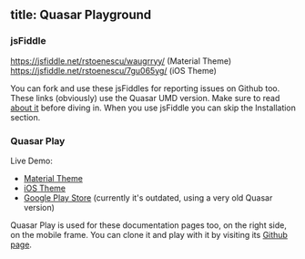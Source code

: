title: Quasar Playground
---

### jsFiddle
https://jsfiddle.net/rstoenescu/waugrryy/ (Material Theme)
https://jsfiddle.net/rstoenescu/7gu065yg/ (iOS Theme)

You can fork and use these jsFiddles for reporting issues on Github too. These links (obviously) use the Quasar UMD version. Make sure to read [about it](/guide/embedding-quasar.html) before diving in. When you use jsFiddle you can skip the Installation section.

### Quasar Play
Live Demo:
* [Material Theme](http://quasar-framework.org/quasar-play/android/index.html#/showcase)
* [iOS Theme](http://quasar-framework.org/quasar-play/apple/index.html#/showcase)
* [Google Play Store](https://play.google.com/store/apps/details?id=com.quasarframework.quasarplay) (currently it's outdated, using a very old Quasar version)

Quasar Play is used for these documentation pages too, on the right side, on the mobile frame.
You can clone it and play with it by visiting its [Github page](https://github.com/quasarframework/quasar-play).
